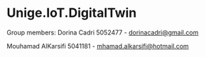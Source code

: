 # Unige.IoT.DigitalTwin

Group members:
Dorina Cadri 5052477 - dorinacadri@gmail.com

Mouhamad AlKarsifi 5041181 - mhamad.alkarsifi@hotmail.com
